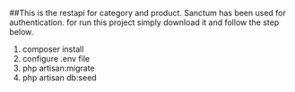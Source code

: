 ##This is the restapi for category and product. Sanctum has been used for authentication. for run this project simply download it and follow the step below.
1. composer install
2. configure .env file
3. php artisan:migrate
4. php artisan db:seed
